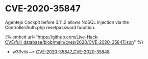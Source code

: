 # CVE-2020-35847

Agentejo Cockpit before 0.11.2 allows NoSQL injection via the Controller/Auth.php resetpassword function.

{% embed url="https://github.com/Live-Hack-CVE/full_database/blob/main/cves/2020/CVE-2020-35847.json" %}


* w33vils ~> [CVE-2020-35847_CVE-2020-35848](https://zeste.alice-snow.ru/2020/database/cve-2020-35847/cve-2020-35847_cve-2020-35848-w33vils)